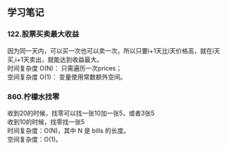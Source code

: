 ## 学习笔记

### 122.股票买卖最大收益<br>
因为同一天内，可以买一次也可以卖一次，所以只要i+1天比i天价格高，就在i天买,i+1天卖出，就能达到收益最大。<br>
时间复杂度 O(N)： 只需遍历一次prices；<br>
空间复杂度 O(1)： 变量使用常数额外空间。<br>

### 860.柠檬水找零<br>
收到20的时候，找零可以找一张10加一张5，或者3张5<br>
收到10的时候，找零找一张5<br>
时间复杂度：O(N)，其中 N 是 bills 的长度。<br>
空间复杂度：O(1)。

